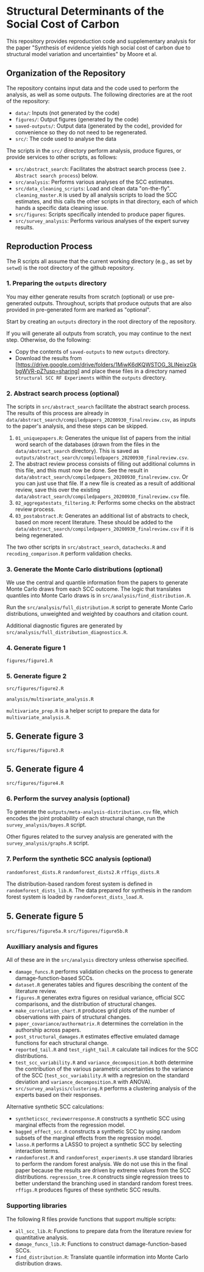 # Structural Determinants of the Social Cost of Carbon

This repository provides reproduction code and supplementary analysis
for the paper "Synthesis of evidence yields high social cost of carbon
due to structural model variation and uncertainties" by Moore et al.

## Organization of the Repository

The repository contains input data and the code used to perform the
analysis, as well as some outputs. The following directories are at
the root of the repository:

 - `data/`: Inputs (not generated by the code)
 - `figures/`: Output figures (generated by the code)
 - `saved-outputs/`: Output data (generated by the code), provided for
   convenience so they do not need to be regenerated.
 - `src/`: The code used to analyse the data

The scripts in the `src/` directory perform analysis, produce figures,
or provide services to other scripts, as follows:

- `src/abstract_search`: Facilitates the abstract search process (see
  `2. Abstract search process`) below.
- `src/analysis`: Performs various analyses of the SCC estimates.
- `src/data_cleaning_scripts`: Load and clean data
  "on-the-fly". `cleaning_master.R` is used by all analysis scripts to
  load the SCC estimates, and this calls the other scripts in that
  directory, each of which hands a specific data cleaning issue.
- `src/figures`: Scripts specifically intended to produce paper
  figures.
- `src/survey_analysis`: Performs various analyses of the expert
  survey results.

## Reproduction Process

The R scripts all assume that the current working directory (e.g., as
set by `setwd`) is the root directory of the github repository.

### 1. Preparing the `outputs` directory

You may either generate results from scratch (optional) or use
pre-generated outputs. Throughout, scripts that produce outputs that
are also provided in pre-generated form are marked as "optional".

Start by creating an `outputs` directory in the root directory of the
repository.

If you will generate all outputs from scratch, you may continue to the
next step. Otherwise, do the following:

 - Copy the contents of `saved-outputs` to new `outputs` directory.
 - Download the results from
[https://drive.google.com/drive/folders/1MiwK6dKQWSTOG_3LINeixzGkbgWVR-pZ?usp=sharing]
and place these files in a directory named `Structural SCC RF
Experiments` within the `outputs` directory.

### 2. Abstract search process (optional)

The scripts in `src/abstract_search` facilitate the abstract search
process. The results of this process are already in
`data/abstract_search/compiledpapers_20200930_finalreview.csv`, as
inputs to the paper's analysis, and these steps can be skipped.

1. `01_uniquepapers.R`: Generates the unique list of papers from the
  initial word search of the databases (drawn from the files in the
  `data/abstract_search` directory). This is saved as
  `outputs/abstract_search/compiledpapers_20200930_finalreview.csv`.
2. The abstract review process consists of filling out additional
   columns in this file, and this must now be done. See the result in
   `data/abstract_search/compiledpapers_20200930_finalreview.csv`. Or
   you can just use that file. If a new file is created as a result of
   additional review, save this over the existing
   `data/abstract_search/compiledpapers_20200930_finalreview.csv`
   file.
3. `02_aggregatestats_filtering.R`: Performs some checks on the
   abstract review process.
4. `03_postabstract.R`: Generates an additional list of abstracts to
   check, based on more recent literature. These should be added to
   the `data/abstract_search/compiledpapers_20200930_finalreview.csv`
   if it is being regenerated.

The two other scripts in `src/abstract_search`, `datachecks.R` and
`recoding_comparison.R` perform validation checks.

### 3. Generate the Monte Carlo distributions (optional)

We use the central and quantile information from the papers to
generate Monte Carlo draws from each SCC outcome. The logic that
translates quantiles into Monte Carlo draws is in
`src/analysis/find_distribution.R`.

Run the `src/analysis/full_distribution.R` script to generate Monte
Carlo distributions, unweighted and weighted by coauthors and citation
count.

Additional diagnostic figures are generated by
`src/analysis/full_distribution_diagnostics.R`.

### 4. Generate figure 1

`figures/figure1.R`

### 5. Generate figure 2

`src/figures/figure2.R`

`analysis/multivariate_analysis.R`

`multivariate_prep.R` is a helper script to prepare the data for `multivariate_analysis.R`.

## 5. Generate figure 3

`src/figures/figure3.R`

## 5. Generate figure 4

`src/figures/figure4.R`

### 6. Perform the survey analysis (optional)

To generate the `outputs/meta-analysis-distribution.csv` file, which
encodes the joint probability of each structural change, run the
`survey_analysis/bayes.R` script.

Other figures related to the survey analysis are generated with the
`survey_analysis/graphs.R` script.

### 7. Perform the synthetic SCC analysis (optional)

`randomforest_dists.R`
`randomforest_dists2.R`
`rffigs_dists.R`

The distribution-based random forest system is defined in
`randomforest_dists_lib.R`.
The data prepared for synthesis in the random forest system is loaded
by `randomforest_dists_load.R`.

## 5. Generate figure 5

`src/figures/figure5a.R`
`src/figures/figure5b.R`


### Auxilliary analysis and figures

All of these are in the `src/analysis` directory unless otherwise specified.

 - `damage_funcs.R` performs validation checks on the process to
   generate damage-function-based SCCs.
 - `dataset.R` generates tables and figures describing the content of
   the literature review.
 - `figures.R` generates extra figures on residual variance, official
   SCC comparisons, and the distribution of structural changes.
 - `make_correlation_chart.R` produces grid plots of the number of
   observations with pairs of structural changes.
 - `paper_covariance/authormatrix.R` determines the correlation
   in the authorship across papers.
 - `post_structural_damages.R` estimates effective emulated damage
   functions for each structural change.
 - `reported_tail.R` and `test_right_tail.R` calculate tail indices
   for the SCC distributions.
 - `test_scc_variability.R` and `variance_decomposition.R` both
   determine the contribution of the various parametric uncertainties
   to the variance of the SCC (`test_scc_variability.R` with a
   regresion on the standard deviation and `variance_decomposition.R`
   with ANOVA).
 - `src/survey_analysis/clustering.R` performs a clustering analysis
   of the experts based on their responses.

Alternative synthetic SCC calculations:

 - `syntheticscc_reviewerresponse.R` constructs a synthetic SCC using
   marginal effects from the regression model.
 - `bagged_effect_scc.R` constructs a synthetic SCC by using random
   subsets of the marginal effects from the regression model.
 - `lasso.R` performs a LASSO to project a synthetic SCC by selecting
   interaction terms.
 - `randomforest.R` and `randomforest_experiments.R` use standard
   libraries to perform the random forest analysis. We do not use this
   in the final paper because the results are driven by extreme values
   from the SCC distributions. `regression_tree.R` constructs single
   regression trees to better understand the branching used in
   standard random forest trees. `rffigs.R` produces figures of these
   synthetic SCC results.


### Supporting libraries

The following R files provide functions that support multiple scripts:

 - `all_scc_lib.R`: Functions to prepare data from the literature
   review for quantitative analysis.
 - `damage_funcs_lib.R`: Functions to construct damage-function-based
   SCCs.
 - `find_distribution.R`: Translate quantile information into Monte
   Carlo distribution draws.
